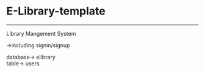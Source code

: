 # E-Library-template

-------------------------------------------------------------------------------
Library Mangement System

->including signin/signup

database-> elibrary                   
table-> users
